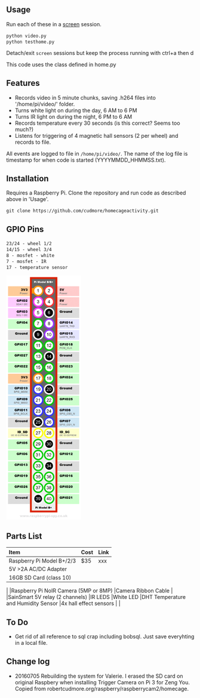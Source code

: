 ## Usage

Run each of these in a [screen][screen] session.

    python video.py
    python testhome.py

Detach/exit `screen` sessions but keep the process running with ctrl+a then d

This code uses the class defined in home.py
  
## Features

 - Records video in 5 minute chunks, saving .h264 files into '/home/pi/video/' folder.
 - Turns white light on during the day, 6 AM to 6 PM
 - Turns IR light on during the night, 6 PM to 6 AM
 - Records temperature every 30 seconds (is this correct? Seems too much?)
 - Listens for triggering of 4 magnetic hall sensors (2 per wheel) and records to file. 

All events are logged to file in `/home/pi/video/`. The name of the log file is timestamp for when code is started (YYYYMMDD_HHMMSS.txt).

## Installation

Requires a Raspberry Pi. Clone the repository and run code as described above in 'Usage'.
    
    git clone https://github.com/cudmore/homecageactivity.git
    

## GPIO Pins

    23/24 - wheel 1/2
    14/15 - wheel 3/4
    8 - mosfet - white
    7 - mosfet - IR
    17 - temperature sensor

<IMG SRC="images/Raspberry-Pi-GPIO-Layout-Model-B-Plus.png" width=200>
       
## Parts List

|Item							|Cost		|Link
|:-----							|:-----		|:-----
|Raspberry Pi Model B+/2/3		|$35	|xxx
|5V >2A AC/DC Adapter
|16GB SD Card (class 10)
|
|Raspberry Pi NoIR Camera (5MP or 8MP)
|Camera Ribbon Cable
|
|SainSmart 5V relay (2 channels)
|IR LEDS
|White LED
|DHT Temperature and Humidity Sensor
|4x hall effect sensors
|
|
## To Do

 - Get rid of all reference to sql crap including bobsql. Just save everyhting in a local file.
 
## Change log

 - 20160705 Rebuilding the system for Valerie. I erased the SD card on original Raspbery when installing Trigger Camera on Pi 3 for Zeng You. Copied from robertcudmore.org/raspberry/raspberrycam2/homecage.
 
 
[screen]: https://www.gnu.org/software/screen/
 